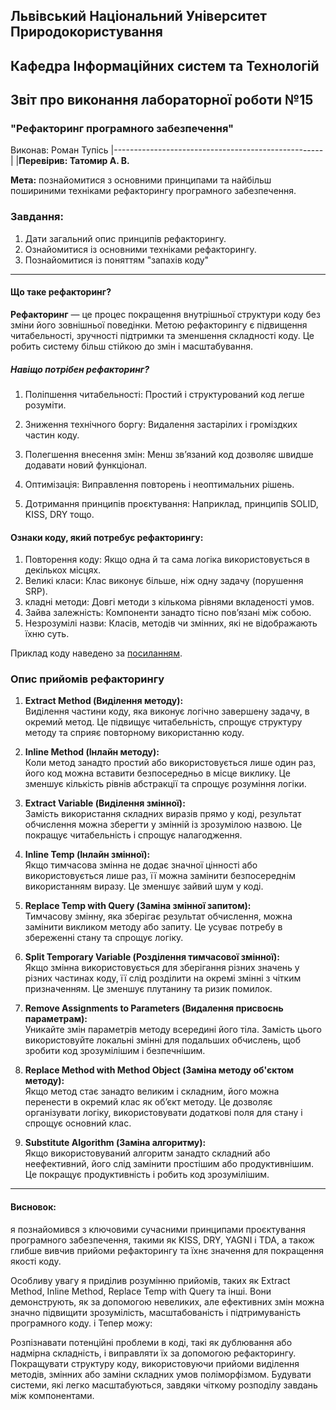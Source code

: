 ## Львівський Національний Університет Природокористування
## Кафедра Інформаційних систем та Технологій



## Звіт про виконання лабораторної роботи №15

### "Рефакторинг програмного забезпечення"


 Виконав: Роман Тупісь
|----------------------------------------------------|
 |**Перевірив: Татомир А. В.**      




**Мета:**  познайомитися з основними принципами та найбільш пошириними техніками рефакторингу програмного забезпечення.

### Завдання:

1. Дати загальний опис принципів рефакторингу.
2. Ознайомитися із основними техніками рефакторингу.
3. Познайомитися із поняттям "запахів коду"

<hr>


#### Що таке рефакторинг?

**Рефакторинг** — це процес покращення внутрішньої структури коду без зміни його зовнішньої поведінки. Метою рефакторингу є підвищення читабельності, зручності підтримки та зменшення складності коду. Це робить систему більш стійкою до змін і масштабування.

##### Навіщо потрібен рефакторинг?

1. Поліпшення читабельності: Простий і структурований код легше розуміти.

2. Зниження технічного боргу: Видалення застарілих і громіздких частин коду.

3. Полегшення внесення змін: Менш зв’язаний код дозволяє швидше додавати новий функціонал.

4. Оптимізація: Виправлення повторень і неоптимальних рішень.

5. Дотримання принципів проєктування: Наприклад, принципів SOLID, KISS, DRY тощо.


#### Ознаки коду, який потребує рефакторингу:

1. Повторення коду: Якщо одна й та сама логіка використовується в декількох місцях.
2. Великі класи: Клас виконує більше, ніж одну задачу (порушення SRP).
3. кладні методи: Довгі методи з кількома рівнями вкладеності умов.
4. Зайва залежність: Компоненти занадто тісно пов’язані між собою.
5. Незрозумілі назви: Класів, методів чи змінних, які не відображають їхню суть.


Приклад коду наведено за [посиланням](./code.py).

### Опис прийомів рефакторингу  

1. **Extract Method (Виділення методу):**  
   Виділення частини коду, яка виконує логічно завершену задачу, в окремий метод. Це підвищує читабельність, спрощує структуру методу та сприяє повторному використанню коду.  


2. **Inline Method (Інлайн методу):**  
   Коли метод занадто простий або використовується лише один раз, його код можна вставити безпосередньо в місце виклику. Це зменшує кількість рівнів абстракції та спрощує розуміння логіки.  


3. **Extract Variable (Виділення змінної):**  
   Замість використання складних виразів прямо у коді, результат обчислення можна зберегти у змінній із зрозумілою назвою. Це покращує читабельність і спрощує налагодження.  


4. **Inline Temp (Інлайн змінної):**  
   Якщо тимчасова змінна не додає значної цінності або використовується лише раз, її можна замінити безпосереднім використанням виразу. Це зменшує зайвий шум у коді.  


5. **Replace Temp with Query (Заміна змінної запитом):**  
   Тимчасову змінну, яка зберігає результат обчислення, можна замінити викликом методу або запиту. Це усуває потребу в збереженні стану та спрощує логіку.  


6. **Split Temporary Variable (Розділення тимчасової змінної):**  
   Якщо змінна використовується для зберігання різних значень у різних частинах коду, її слід розділити на окремі змінні з чітким призначенням. Це зменшує плутанину та ризик помилок.  


7. **Remove Assignments to Parameters (Видалення присвоєнь параметрам):**  
   Уникайте змін параметрів методу всередині його тіла. Замість цього використовуйте локальні змінні для подальших обчислень, щоб зробити код зрозумілішим і безпечнішим.  


8. **Replace Method with Method Object (Заміна методу об'єктом методу):**  
   Якщо метод стає занадто великим і складним, його можна перенести в окремий клас як об’єкт методу. Це дозволяє організувати логіку, використовувати додаткові поля для стану і спрощує основний клас.  


9. **Substitute Algorithm (Заміна алгоритму):**  
   Якщо використовуваний алгоритм занадто складний або неефективний, його слід замінити простішим або продуктивнішим. Це покращує продуктивність і робить код зрозумілішим.  

<hr>

#### Висновок:

я познайомився з ключовими сучасними принципами проєктування програмного забезпечення, такими як KISS, DRY, YAGNI і TDA, а також глибше вивчив прийоми рефакторингу та їхнє значення для покращення якості коду.

Особливу увагу я приділив розумінню прийомів, таких як Extract Method, Inline Method, Replace Temp with Query та інші. Вони демонструють, як за допомогою невеликих, але ефективних змін можна значно підвищити зрозумілість, масштабованість і підтримуваність програмного коду.
і
Тепер можу: 

Розпізнавати потенційні проблеми в коді, такі як дублювання або надмірна складність, і виправляти їх за допомогою рефакторингу.
Покращувати структуру коду, використовуючи прийоми виділення методів, змінних або заміни складних умов поліморфізмом.
Будувати системи, які легко масштабуються, завдяки чіткому розподілу завдань між компонентами.